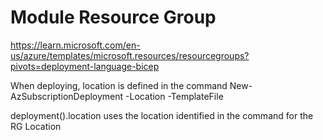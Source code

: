 # Module Resource Group 

https://learn.microsoft.com/en-us/azure/templates/microsoft.resources/resourcegroups?pivots=deployment-language-bicep


When deploying, location is defined in the command 
New-AzSubscriptionDeployment -Location <location> -TemplateFile <path-to-bicep>

deployment().location uses the location identified in the command for the RG Location
